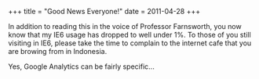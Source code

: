+++
title = "Good News Everyone!"
date = 2011-04-28
+++

In addition to reading this in the voice of Professor Farnsworth, you now know that my IE6 usage has dropped to well under 1%. To those of you still visiting in IE6, please take the time to complain to the internet cafe that you are browing from in Indonesia.

Yes, Google Analytics can be fairly specific...
